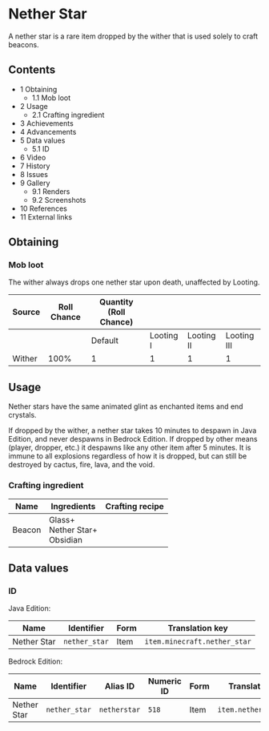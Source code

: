 # Nether Star
A nether star is a rare item dropped by the wither that is used solely to craft beacons.

## Contents
- 1 Obtaining
	- 1.1 Mob loot
- 2 Usage
	- 2.1 Crafting ingredient
- 3 Achievements
- 4 Advancements
- 5 Data values
	- 5.1 ID
- 6 Video
- 7 History
- 8 Issues
- 9 Gallery
	- 9.1 Renders
	- 9.2 Screenshots
- 10 References
- 11 External links

## Obtaining
### Mob loot
The wither always drops one nether star upon death, unaffected by Looting.

| Source | Roll Chance | Quantity (Roll Chance) |           |            |             |
|--------|-------------|------------------------|-----------|------------|-------------|
|        |             | Default                | Looting I | Looting II | Looting III |
| Wither | 100%        | 1                      | 1         | 1          | 1           |

## Usage
Nether stars have the same animated glint as enchanted items and end crystals.

If dropped by the wither, a nether star takes 10 minutes to despawn in Java Edition, and never despawns in Bedrock Edition. If dropped by other means (player, dropper, etc.) it despawns like any other item after 5 minutes. It is immune to all explosions regardless of how it is dropped, but can still be destroyed by cactus, fire, lava, and the void.

### Crafting ingredient
| Name   | Ingredients                          | Crafting recipe |
|--------|--------------------------------------|-----------------|
| Beacon | Glass+<br/>Nether Star+<br/>Obsidian |                 |

## Data values
### ID
Java Edition:

| Name        | Identifier    | Form | Translation key              |
|-------------|---------------|------|------------------------------|
| Nether Star | `nether_star` | Item | `item.minecraft.nether_star` |

Bedrock Edition:

| Name        | Identifier    | Alias ID     | Numeric ID | Form | Translation key        |
|-------------|---------------|--------------|------------|------|------------------------|
| Nether Star | `nether_star` | `netherstar` | `518`      | Item | `item.netherStar.name` |

